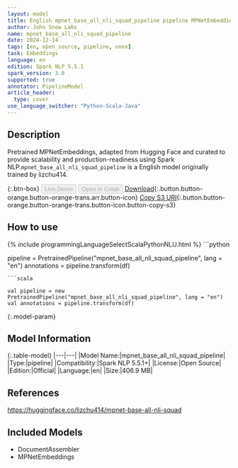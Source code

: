```yaml
---
layout: model
title: English mpnet_base_all_nli_squad_pipeline pipeline MPNetEmbeddings from lizchu414
author: John Snow Labs
name: mpnet_base_all_nli_squad_pipeline
date: 2024-12-14
tags: [en, open_source, pipeline, onnx]
task: Embeddings
language: en
edition: Spark NLP 5.5.1
spark_version: 3.0
supported: true
annotator: PipelineModel
article_header:
  type: cover
use_language_switcher: "Python-Scala-Java"
---
```


## Description

Pretrained MPNetEmbeddings, adapted from Hugging Face and curated to provide scalability and production-readiness using Spark NLP.`mpnet_base_all_nli_squad_pipeline` is a English model originally trained by lizchu414.

{:.btn-box}
<button class="button button-orange" disabled>Live Demo</button>
<button class="button button-orange" disabled>Open in Colab</button>
[Download](https://s3.amazonaws.com/auxdata.johnsnowlabs.com/public/models/mpnet_base_all_nli_squad_pipeline_en_5.5.1_3.0_1734211244851.zip){:.button.button-orange.button-orange-trans.arr.button-icon}
[Copy S3 URI](s3://auxdata.johnsnowlabs.com/public/models/mpnet_base_all_nli_squad_pipeline_en_5.5.1_3.0_1734211244851.zip){:.button.button-orange.button-orange-trans.button-icon.button-copy-s3}

## How to use



<div class="tabs-box" markdown="1">
{% include programmingLanguageSelectScalaPythonNLU.html %}
```python

pipeline = PretrainedPipeline("mpnet_base_all_nli_squad_pipeline", lang = "en")
annotations =  pipeline.transform(df)   

```
```scala

val pipeline = new PretrainedPipeline("mpnet_base_all_nli_squad_pipeline", lang = "en")
val annotations = pipeline.transform(df)

```
</div>

{:.model-param}
## Model Information

{:.table-model}
|---|---|
|Model Name:|mpnet_base_all_nli_squad_pipeline|
|Type:|pipeline|
|Compatibility:|Spark NLP 5.5.1+|
|License:|Open Source|
|Edition:|Official|
|Language:|en|
|Size:|406.9 MB|

## References

https://huggingface.co/lizchu414/mpnet-base-all-nli-squad

## Included Models

- DocumentAssembler
- MPNetEmbeddings